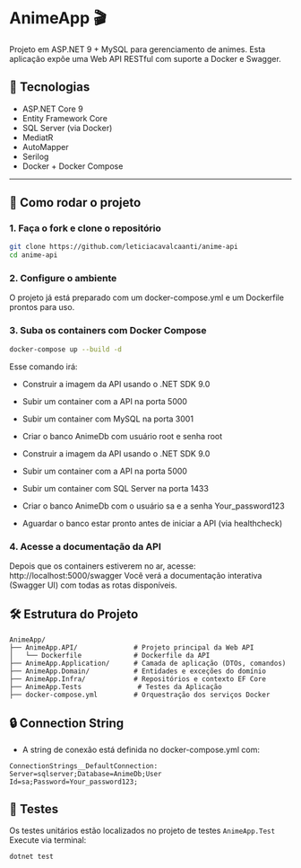 # AnimeApp 🎬

Projeto em ASP.NET 9 + MySQL para gerenciamento de animes. Esta aplicação expõe uma Web API RESTful com suporte a Docker e Swagger.

## 🧬 Tecnologias

- ASP.NET Core 9
- Entity Framework Core
- SQL Server (via Docker)
- MediatR
- AutoMapper
- Serilog
- Docker + Docker Compose

---

## 🚀 Como rodar o projeto

### 1. Faça o fork e clone o repositório

```bash
git clone https://github.com/leticiacavalcaanti/anime-api
cd anime-api
```

### 2. Configure o ambiente
O projeto já está preparado com um docker-compose.yml e um Dockerfile prontos para uso.

### 3. Suba os containers com Docker Compose
```bash
docker-compose up --build -d
```
Esse comando irá:
- Construir a imagem da API usando o .NET SDK 9.0
- Subir um container com a API na porta 5000
- Subir um container com MySQL na porta 3001
- Criar o banco AnimeDb com usuário root e senha root

- Construir a imagem da API usando o .NET SDK 9.0
- Subir um container com a API na porta 5000
- Subir um container com SQL Server na porta 1433
- Criar o banco AnimeDb com o usuário sa e a senha Your_password123
- Aguardar o banco estar pronto antes de iniciar a API (via healthcheck)

### 4. Acesse a documentação da API
Depois que os containers estiverem no ar, acesse: http://localhost:5000/swagger
Você verá a documentação interativa (Swagger UI) com todas as rotas disponíveis.

## 🛠️ Estrutura do Projeto

```
AnimeApp/
├── AnimeApp.API/              # Projeto principal da Web API
│   └── Dockerfile             # Dockerfile da API
├── AnimeApp.Application/      # Camada de aplicação (DTOs, comandos)
├── AnimeApp.Domain/           # Entidades e exceções do domínio
├── AnimeApp.Infra/            # Repositórios e contexto EF Core
├── AnimeApp.Tests              # Testes da Aplicação
├── docker-compose.yml         # Orquestração dos serviços Docker

```

## 🔒 Connection String
- A string de conexão está definida no docker-compose.yml com:
```
ConnectionStrings__DefaultConnection: Server=sqlserver;Database=AnimeDb;User Id=sa;Password=Your_password123;
```

## 🧪 Testes
Os testes unitários estão localizados no projeto de testes ```AnimeApp.Test``` 
Execute via terminal:
```bash
dotnet test
```
